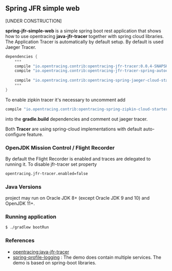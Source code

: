 ## Spring JFR simple web 
[UNDER CONSTRUCTION]

**spring-jfr-simple-web** is a simple spring boot rest application that shows how to use opentracing 
**java-jfr-tracer**  together with spring cloud libraries. The Application Tracer is automatically by default setup. 
By default is used Jaeger Tracer.

```groovy
dependencies {
    ***
    compile "io.opentracing.contrib:opentracing-jfr-tracer:0.0.4-SNAPSHOT"
    compile "io.opentracing.contrib:opentracing-jfr-tracer-spring-autoconfigure:0.0.4-SNAPSHOT"
    
    compile "io.opentracing.contrib:opentracing-spring-jaeger-cloud-starter:1.0.1"
    ***
}
```
To enable zipkin tracer it's necessary to uncomment add
```groovy
compile "io.opentracing.contrib:opentracing-spring-zipkin-cloud-starter:0.2.0"
```
into the **gradle.build** dependencies and comment out jaeger tracer. 

Both **Tracer** are using spring-cloud implementations with default auto-configure feature.


### OpenJDK Mission Control / Flight Recorder
By default the Flight Recorder is enabled and traces are delegated to running it.
To disable jfr-tracer set property
```bash
opentracing.jfr-tracer.enabled=false
```
### Java Versions
project may run on Oracle JDK 8+ (except Oracle JDK 9 and 10) and OpenJDK 11+.

### Running application 
```bash
$ ./gradlew bootRun
```

### References
* [opentracing:java-jfr-tracer](https://github.com/opentracing-contrib/java-jfr-tracer)  
* [spring-profile-logging](https://github.com/mirage22/spring-profile-logging) : The demo does contain multiple 
services. The demo is based on spring-boot libraries.
